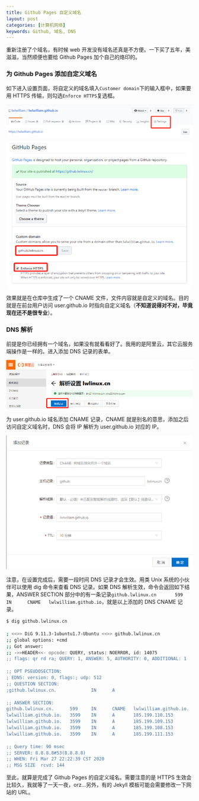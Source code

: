 ```yaml
---
title: Github Pages 自定义域名
layout: post
categories: [计算机网络]
keywords: Github, 域名, DNS
---
```


重新注册了个域名，有时候 web 开发没有域名还真是不方便。一下买了五年，美滋滋，当然顺便也要给 Github Pages 加个自己的烙印的。

### 为 Github Pages 添加自定义域名

如下进入设置页面，将自定义的域名填入`Customer domain`下的输入框中，如果要用 HTTPS 传输，则勾选`Enforce HTTPS`复选框。

![setting](/assets/images/20200327/WX_20200327220016.png)

![pages](/assets/images/20200327/WX_20200327220401.png)

效果就是在仓库中生成了一个 CNAME 文件，文件内容就是自定义的域名。目的就是在前台用户访问 user.github.io 时指向自定义域名（**不知道说得对不对，毕竟现在还不是很专业**）。

### DNS 解析

前提是你已经拥有一个域名，如果没有就看看好了。我用的是阿里云，其它云服务端操作是一样的。进入添加 DNS 记录的表单。

![add](/assets/images/20200327/WX_20200327220930.png)

为 user.github.io 域名添加 CNAME 记录，CNAME 就是别名的意思，添加之后访问自定义域名时，DNS 会将 IP 解析为 user.github.io 对应的 IP。

![record](/assets/images/20200327/WX_20200327221025.png)

注意，在设置完成后，需要一段时间 DNS 记录才会生效。用类 Unix 系统的小伙伴可以使用 dig 命令来查看 DNS 记录。如果 DNS 解析生效，命令会返回如下结果，ANSWER SECTION 部分中的有一条记录`github.lwlinux.cn       599     IN      CNAME   lwlwilliam.github.io`，就是以上添加的 DNS CNAME 记录。

```bash
$ dig github.lwlinux.cn

; <<>> DiG 9.11.3-1ubuntu1.7-Ubuntu <<>> github.lwlinux.cn
;; global options: +cmd
;; Got answer:
;; ->>HEADER<<- opcode: QUERY, status: NOERROR, id: 14075
;; flags: qr rd ra; QUERY: 1, ANSWER: 5, AUTHORITY: 0, ADDITIONAL: 1

;; OPT PSEUDOSECTION:
; EDNS: version: 0, flags:; udp: 512
;; QUESTION SECTION:
;github.lwlinux.cn.             IN      A

;; ANSWER SECTION:
github.lwlinux.cn.      599     IN      CNAME   lwlwilliam.github.io.
lwlwilliam.github.io.   3599    IN      A       185.199.110.153
lwlwilliam.github.io.   3599    IN      A       185.199.109.153
lwlwilliam.github.io.   3599    IN      A       185.199.108.153
lwlwilliam.github.io.   3599    IN      A       185.199.111.153

;; Query time: 90 msec
;; SERVER: 8.8.8.8#53(8.8.8.8)
;; WHEN: Fri Mar 27 22:22:39 CST 2020
;; MSG SIZE  rcvd: 144

```

至此，就算是完成了 Github Pages 的自定义域名。需要注意的是 HTTPS 生效会比较久，我就等了一天一夜，orz...另外，有的 Jekyll 模板可能会需要修改一下网站的 URL。
